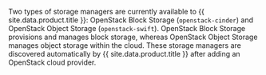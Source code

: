 Two types of storage managers are currently available to
{{ site.data.product.title }}: OpenStack Block Storage (`openstack-cinder`) and
OpenStack Object Storage (`openstack-swift`). OpenStack Block Storage
provisions and manages block storage, whereas OpenStack Object Storage
manages object storage within the cloud. These storage managers are
discovered automatically by {{ site.data.product.title }} after adding an OpenStack
cloud provider.

